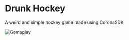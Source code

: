 # Drunk Hockey
A weird and simple hockey game made using CoronaSDK

![Gameplay](https://fat.gfycat.com/CornyInexperiencedHawk.gif "Gameplay")
